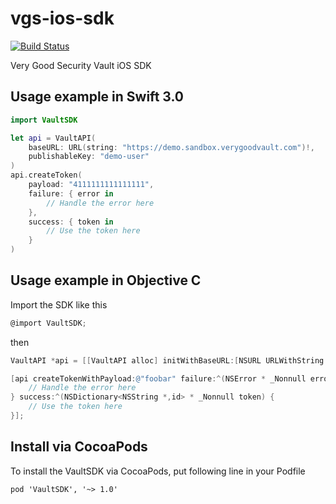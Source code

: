 # vgs-ios-sdk
[![Build Status](https://travis-ci.org/verygoodsecurity/vgs-ios-sdk.svg?branch=rewrite)](https://travis-ci.org/verygoodsecurity/vgs-ios-sdk)

Very Good Security Vault iOS SDK

## Usage example in Swift 3.0

```Swift
import VaultSDK

let api = VaultAPI(
    baseURL: URL(string: "https://demo.sandbox.verygoodvault.com")!,
    publishableKey: "demo-user"
)
api.createToken(
    payload: "4111111111111111",
    failure: { error in
        // Handle the error here
    },
    success: { token in
        // Use the token here
    }
)
 ```

## Usage example in Objective C

Import the SDK like this

```ObjectiveC
@import VaultSDK;
```

then

```ObjectiveC
VaultAPI *api = [[VaultAPI alloc] initWithBaseURL:[NSURL URLWithString:@"https://demo.sandbox.verygoodvault.com"] publishableKey:@"demo-user" urlSession:[NSURLSession sharedSession]];

[api createTokenWithPayload:@"foobar" failure:^(NSError * _Nonnull error) {
    // Handle the error here
} success:^(NSDictionary<NSString *,id> * _Nonnull token) {
    // Use the token here
}];
```

## Install via CocoaPods

To install the VaultSDK via CocoaPods, put following line in your Podfile

```
pod 'VaultSDK', '~> 1.0'
```
